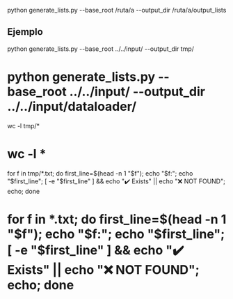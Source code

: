 python generate_lists.py --base_root /ruta/a --output_dir /ruta/a/output_lists

## Ejemplo

python generate_lists.py --base_root ../../input/ --output_dir tmp/

# python generate_lists.py --base_root ../../input/ --output_dir ../../input/dataloader/

wc -l tmp/*
# wc -l *

for f in tmp/*.txt; do first_line=$(head -n 1 "$f"); echo "$f:"; echo "$first_line"; [ -e "$first_line" ] && echo "✔️ Exists" || echo "❌ NOT FOUND"; echo; done
# for f in *.txt; do first_line=$(head -n 1 "$f"); echo "$f:"; echo "$first_line"; [ -e "$first_line" ] && echo "✔️ Exists" || echo "❌ NOT FOUND"; echo; done